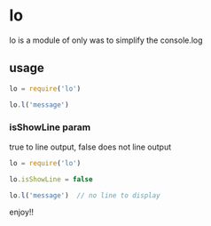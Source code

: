 ﻿# lo

lo is a module of only was to simplify the console.log

## usage

```javascript
lo = require('lo')

lo.l('message')
```

### isShowLine param

true to line output, false does not line output

```javascript
lo = require('lo')

lo.isShowLine = false

lo.l('message')  // no line to display
```

enjoy!!
